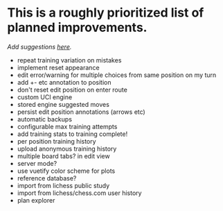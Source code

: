 # This is a roughly prioritized list of planned improvements.

_Add suggestions [here](https://github.com/theProgramLuke/chess_opening_drills/issues)._

- repeat training variation on mistakes
- implement reset appearance
- edit error/warning for multiple choices from same position on my turn
- add +- etc annotation to position
- don't reset edit position on enter route
- custom UCI engine
- stored engine suggested moves
- persist edit position annotations (arrows etc)
- automatic backups
- configurable max training attempts
- add training stats to training complete!
- per position training history
- upload anonymous training history
- multiple board tabs? in edit view
- server mode?
- use vuetify color scheme for plots
- reference database?
- import from lichess public study
- import from lichess/chess.com user history
- plan explorer
